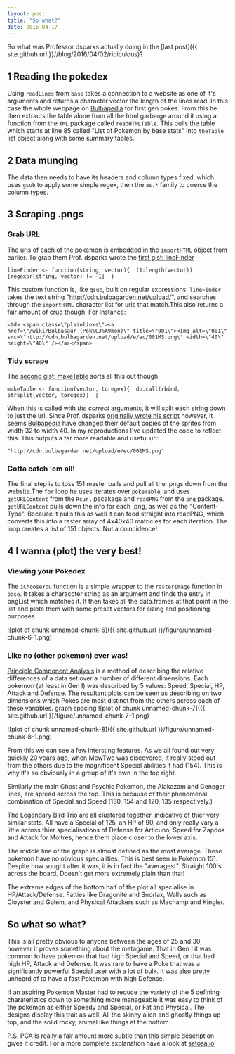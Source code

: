 ```yaml
---
layout: post
title: "So what?"
date: 2016-04-17
---
```

  
So what was Professor dsparks actually doing in the [last post]({{ site.github.url  }}//blog/2016/04/02/ridiculous)?

## 1 Reading the pokedex

Using `readLines` from `base` takes a connection to a website as one of it's arguments and returns a character vector the length of the lines read. In this case the whole webpage on [Bulbapedia](http://bulbapedia.bulbagarden.net/wiki/List_of_Pok%C3%A9mon_by_base_stats_(Generation_I)) for first gen pokes. From this he then extracts the table alone from all the html garbarge around it using a function from the `XML` package called `readHTMLTable`. This pulls the table which starts at line 85 called "List of Pokemon by base stats" into `theTable` list object along with some summary tables.

## 2 Data munging

The data then needs to have its headers and column types fixed, which uses `gsub` to apply some simple regex, then the `as.*` family to coerce the column types.

## 3 Scraping .pngs

### Grab URL

The urls of each of the pokemon is embedded in the `importHTML` object from earlier. To grab them Prof. dsparks wrote the [first gist: lineFinder](https://gist.github.com/dsparks/818983/)

```{r}
lineFinder <- function(string, vector){  (1:length(vector))[regexpr(string, vector) != -1]  }
```

This custom function is, like `gsub`, built on regular expressions. `lineFinder` takes the text string "http://cdn.bulbagarden.net/upload/", and searches through the `importHTML` character list for urls that match.This also returns a fair amount of crud though. For instance:

`<td> <span class=\"plainlinks\"><a href=\"/wiki/Bulbasaur_(Pok%C3%A9mon)\" title=\"001\"><img alt=\"001\" src=\"http://cdn.bulbagarden.net/upload/e/ec/001MS.png\" width=\"40\" height=\"40\" /></a></span>`

### Tidy scrape

The [second gist: makeTable](https://gist.github.com/dsparks/818986) sorts all this out though.

```{r}
makeTable <- function(vector, toregex){  do.call(rbind, strsplit(vector, toregex))  }
```

When this is called with *the correct* arguments, it will split each string down to just the url. Since Prof. dsparks [originally wrote his script](https://gist.github.com/dsparks/3883468) however, it seems [Bulbapedia](http://bulbapedia.bulbagarden.net/wiki/Main_Page) have changed their default copies of the sprites from width 32 to width 40. In my reproductions I've updated the code to reflect this. This outputs a far more readable and useful url:

`"http://cdn.bulbagarden.net/upload/e/ec/001MS.png"`

### Gotta catch 'em all!

The final step is to toss 151 master balls and pull all the .pngs down from the website.The `for` loop he uses iterates over `pokeTable`, and uses `getURLContent` from the `Rcurl` pacakage and `readPNG` from the `png` package. `getURLContent` pulls down the info for each .png, as well as the "Content-Type". Because it pulls this as well it can feed straight into readPNG, which converts this into a raster array of 4x40x40 matricies for each iteration. The loop creates a list of 151 objects. Not a coincidence!

## 4 I wanna (plot) the very best!

### Viewing your Pokedex

The `iChooseYou` function is a simple wrapper to the `rasterImage` function in `base`. It takes a characcter string as an argument and finds the entry in pngList which matches it. It then takes all the data.frames at that point in the list and plots them with some preset vectors for sizing and positioning purposes.

![plot of chunk unnamed-chunk-6]({{ site.github.url  }}/figure/unnamed-chunk-6-1.png)

### Like no (other pokemon) ever was!

[Principle Component Analysis](https://en.wikipedia.org/wiki/Principal_component_analysis) is a method of describing the relative differences of a data set over a number of different dimensions. Each pokemon (at least in Gen I) was described by 5 values: Speed, Special, HP, Attack and Defence. The resultant plots can be seen as describing on two dimensions which Pokes are most distinct from the others across each of these variables.
graph spacing
![plot of chunk unnamed-chunk-7]({{ site.github.url  }}/figure/unnamed-chunk-7-1.png)

![plot of chunk unnamed-chunk-8]({{ site.github.url  }}/figure/unnamed-chunk-8-1.png)

From this we can see a few intersting features. As we all found out very quickly 20 years ago, when MewTwo was discovered, it really stood out from the others due to the magnificent Special abilities it had (154). This is why it's so obviously in a group of it's own in the top right. 

Similarly the main Ghost and Psychic Pokemon, the  Alakazam and Geneger lines, are spread across the top. This is because of their phenomenal combination of Special and Speed (130, 154 and 120, 135 respectively.)

The Legendary Bird Trio are all clustered together, indicative of thier very similar stats. All have a Special of 125, an HP of 90, and only really vary a little across thier specialisations of Defense for Articuno, Speed for Zapdos and Attack for Moltres, hence them place closer to the lower axis. 

The middle line of the graph is almost defined as the most average. These pokemon have no obvious specialities. This is best seen in Pokemon 151. Despite how sought after it was, it is in fact the "averagest". Straight 100's across the board. Doesn't get more extremely plain than that!

The extreme edges of the bottom half of the plot all specialise in HP/Attack/Defense. Fatties like Dragonite and Snorlax, Walls such as Cloyster and Golem, and Physical Attackers such as Machamp and Kingler.

## So what so what?

This is all pretty obvious to anyone between the ages of 25 and 30, however it proves something about the metagame. That in Gen I it was common to have pokemon that had high Special and Speed, or that had high HP, Attack and Defense. It was rare to have a Poke that was a significantly powerful Special user with a lot of bulk. It was also pretty unheard of to have a fast Pokemon with high Defense. 

If an aspiring Pokemon Master had to reduce the variety of the 5 defining charateristics down to something more manageable it was easy to think of the pokemon as either Speedy and Special, or Fat and Physical. The designs display this trait as well. All the skinny alien and ghostly things up top, and the solid rocky, animal like things at the bottom.

P.S. PCA is really a fair amount more subtle than this simple description gives it credit. For a more complete explanation have a look at [setosa.io](http://setosa.io/ev/principal-component-analysis/)
